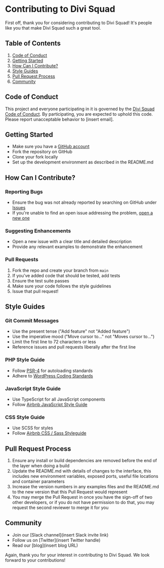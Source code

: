 # Contributing to Divi Squad

First off, thank you for considering contributing to Divi Squad! It's people like you that make Divi Squad such a great tool.

## Table of Contents

1. [Code of Conduct](#code-of-conduct)
2. [Getting Started](#getting-started)
3. [How Can I Contribute?](#how-can-i-contribute)
4. [Style Guides](#style-guides)
5. [Pull Request Process](#pull-request-process)
6. [Community](#community)

## Code of Conduct

This project and everyone participating in it is governed by the [Divi Squad Code of Conduct](CODE_OF_CONDUCT.md). By participating, you are expected to uphold this code. Please report unacceptable behavior to [insert email].

## Getting Started

- Make sure you have a [GitHub account](https://github.com/signup/free)
- Fork the repository on GitHub
- Clone your fork locally
- Set up the development environment as described in the README.md

## How Can I Contribute?

### Reporting Bugs

- Ensure the bug was not already reported by searching on GitHub under [Issues](https://github.com/thewpsquad/squad-modules/issues)
- If you're unable to find an open issue addressing the problem, [open a new one](https://github.com/thewpsquad/squad-modules/issues/new)

### Suggesting Enhancements

- Open a new issue with a clear title and detailed description
- Provide any relevant examples to demonstrate the enhancement

### Pull Requests

1. Fork the repo and create your branch from `main`
2. If you've added code that should be tested, add tests
3. Ensure the test suite passes
4. Make sure your code follows the style guidelines
5. Issue that pull request!

## Style Guides

### Git Commit Messages

- Use the present tense ("Add feature" not "Added feature")
- Use the imperative mood ("Move cursor to..." not "Moves cursor to...")
- Limit the first line to 72 characters or less
- Reference issues and pull requests liberally after the first line

### PHP Style Guide

- Follow [PSR-4](https://www.php-fig.org/psr/psr-4/) for autoloading standards
- Adhere to [WordPress Coding Standards](https://developer.wordpress.org/coding-standards/wordpress-coding-standards/php/)

### JavaScript Style Guide

- Use TypeScript for all JavaScript components
- Follow [Airbnb JavaScript Style Guide](https://github.com/airbnb/javascript)

### CSS Style Guide

- Use SCSS for styles
- Follow [Airbnb CSS / Sass Styleguide](https://github.com/airbnb/css)

## Pull Request Process

1. Ensure any install or build dependencies are removed before the end of the layer when doing a build
2. Update the README.md with details of changes to the interface, this includes new environment variables, exposed ports, useful file locations and container parameters
3. Increase the version numbers in any examples files and the README.md to the new version that this Pull Request would represent
4. You may merge the Pull Request in once you have the sign-off of two other developers, or if you do not have permission to do that, you may request the second reviewer to merge it for you

## Community

- Join our [Slack channel](insert Slack invite link)
- Follow us on [Twitter](insert Twitter handle)
- Read our [blog](insert blog URL)

Again, thank you for your interest in contributing to Divi Squad. We look forward to your contributions!
